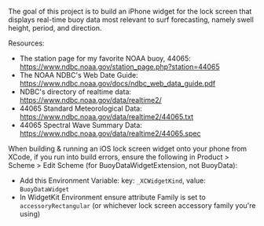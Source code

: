 The goal of this project is to build an iPhone widget for the lock screen that displays real-time buoy data most relevant to surf forecasting, namely swell height, period, and direction.

Resources:
* The station page for my favorite NOAA buoy, 44065: https://www.ndbc.noaa.gov/station_page.php?station=44065
* The NOAA NDBC's Web Date Guide: https://www.ndbc.noaa.gov/docs/ndbc_web_data_guide.pdf
* NDBC's directory of realtime data: https://www.ndbc.noaa.gov/data/realtime2/
* 44065 Standard Meteorological Data: https://www.ndbc.noaa.gov/data/realtime2/44065.txt
* 44065 Spectral Wave Summary Data: https://www.ndbc.noaa.gov/data/realtime2/44065.spec

When building & running an iOS lock screen widget onto your phone from XCode, if you run into build errors, ensure the following in Product > Scheme > Edit Scheme (for BuoyDataWidgetExtension, not BuoyData):
* Add this Environment Variable: key: `_XCWidgetKind`, value: `BuoyDataWidget`
* In WidgetKit Environment ensure attribute Family is set to `accessoryRectangular` (or whichever lock screen accessory family you're using)